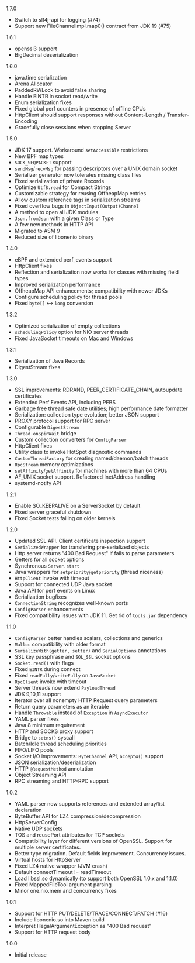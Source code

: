 1.7.0
 * Switch to slf4j-api for logging (#74)
 * Support new FileChannelImpl.map0() contract from JDK 19 (#75)

1.6.1
 * openssl3 support
 * BigDecimal deserialization

1.6.0
 * java.time serialization
 * Arena Allocator
 * PaddedRWLock to avoid false sharing
 * Handle EINTR in socket read/write
 * Enum serialization fixes
 * Fixed global perf counters in presence of offline CPUs
 * HttpClient should support responses without Content-Length / Transfer-Encoding
 * Gracefully close sessions when stopping Server

1.5.0
 * JDK 17 support. Workaround `setAccessible` restrictions
 * New BPF map types
 * `SOCK_SEQPACKET` support
 * `sendMsg`/`recvMsg` for passing descriptors over a UNIX domain socket
 * Serializer generator now tolerates missing class files
 * Fixed serialization of private Records
 * Optimize `Utf8.read` for Compact Strings
 * Customizable strategy for reusing OffheapMap entries
 * Allow custom reference tags in serialization streams
 * Fixed overflow bugs in `ObjectInput(Output)Channel`
 * A method to open all JDK modules
 * `Json.fromJson` with a given Class or Type
 * A few new methods in HTTP API 
 * Migrated to ASM 9
 * Reduced size of libonenio binary

1.4.0
 * eBPF and extended perf_events support
 * HttpClient fixes
 * Reflection and serialization now works for classes with missing field types
 * Improved serialization performance
 * OffheapMap API enhancements; compatibility with newer JDKs
 * Configure scheduling policy for thread pools
 * Fixed `byte[]` <-> `long` conversion

1.3.2
 * Optimized serialization of empty collections
 * `schedulingPolicy` option for NIO server threads
 * Fixed JavaSocket timeouts on Mac and Windows

1.3.1
 * Serialization of Java Records
 * DigestStream fixes

1.3.0
 * SSL improvements: RDRAND, PEER_CERTIFICATE_CHAIN, autoupdate certificates
 * Extended Perf Events API, including PEBS
 * Garbage free thread safe date utilities; high performance date formatter
 * Serialization: collection type evolution; better JSON support
 * PROXY protocol support for RPC server
 * Configurable `DigestStream`
 * `Thread.onSpinWait` bridge
 * Custom collection converters for `ConfigParser`
 * HttpClient fixes
 * Utility class to invoke HotSpot diagnostic commands
 * `CustomThreadFactory` for creating named/daemon/batch threads
 * `RpcStream` memory optimizations
 * `setAffinity`/`getAffinity` for machines with more than 64 CPUs
 * AF_UNIX socket support. Refactored InetAddress handling
 * systemd-notify API

1.2.1
  * Enable SO_KEEPALIVE on a ServerSocket by default
  * Fixed server graceful shutdown
  * Fixed Socket tests failing on older kernels

1.2.0
  * Updated SSL API. Client certificate inspection support
  * `SerializedWrapper` for transfering pre-serialized objects
  * Http server returns "400 Bad Request" if fails to parse parameters
  * Getters for all socket options
  * Synchronous `Server.start`
  * Java wrappers for `setpriority`/`getpriority` (thread niceness)
  * `HttpClient` invoke with timeout
  * Support for connected UDP Java socket
  * Java API for perf events on Linux
  * Serialization bugfixes
  * `ConnectionString` recognizes well-known ports
  * `ConfigParser` enhancements
  * Fixed compatibility issues with JDK 11. Get rid of `tools.jar` dependency

1.1.0
  * `ConfigParser` better handles scalars, collections and generics
  * `Malloc` compatibility with older format
  * `SerializeWith(getter, setter)` and `SerialOptions` annotations
  * SSL key passphrase and `SOL_SSL` socket options
  * `Socket.read()` with flags
  * Fixed `EINTR` during connect
  * Fixed `readFully`/`writeFully` on `JavaSocket`
  * `RpcClient` invoke with timeout
  * Server threads now extend `PayloadThread`
  * JDK 9,10,11 support
  * Iterator over all nonempty HTTP Request query parameters
  * Return query parameters as an iterable
  * Handle `Throwable` instead of `Exception` in `AsyncExecutor`
  * YAML parser fixes
  * Java 8 minimum requirement
  * HTTP and SOCKS proxy support
  * Bridge to `setns()` syscall
  * Batch/Idle thread scheduling priorities
  * FIFO/LIFO pools
  * Socket I/O improvements: `ByteChannel` API, `accept4()` support
  * JSON serialization/deserialization
  * HTTP `@RequestMethod` annotation
  * Object Streaming API
  * RPC streaming and HTTP-RPC support

1.0.2
  * YAML parser now supports references and extended array/list declaration
  * ByteBuffer API for LZ4 compression/decompression
  * HttpServerConfig
  * Native UDP sockets
  * TOS and reusePort attributes for TCP sockets
  * Compatibility layer for different versions of OpenSSL. Support for multiple server certificates.
  * Better type migration. Default fields improvement. Concurrency issues.
  * Virtual hosts for HttpServer
  * Fixed LZ4 native wrapper (JVM crash)
  * Default connectTimeout != readTimeout
  * Load libssl.so dynamically (to support both OpenSSL 1.0.x and 1.1.0)
  * Fixed MappedFileTool argument parsing
  * Minor one.nio.mem and concurrency fixes

1.0.1
  * Support for HTTP PUT/DELETE/TRACE/CONNECT/PATCH (#16)
  * Include libonenio.so into Maven build
  * Interpret IllegalArgumentException as "400 Bad request"
  * Support for HTTP request body

1.0.0
  * Initial release
